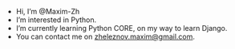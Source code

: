 - Hi, I’m @Maxim-Zh
- I’m interested in Python.
- I’m currently learning Python CORE, on my way to learn Django.
- You can contact me on zheleznov.maxim@gmail.com.

<!---
Maxim-Zh/Maxim-Zh is a ✨ special ✨ repository because its `README.md` (this file) appears on your GitHub profile.
You can click the Preview link to take a look at your changes.
--->
